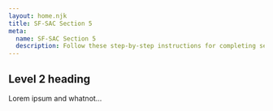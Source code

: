 ```yaml
---
layout: home.njk
title: SF-SAC Section 5
meta:
  name: SF-SAC Section 5
  description: Follow these step-by-step instructions for completing section 5 of the SF-SAC.
---
```


## Level 2 heading

Lorem ipsum and whatnot…
